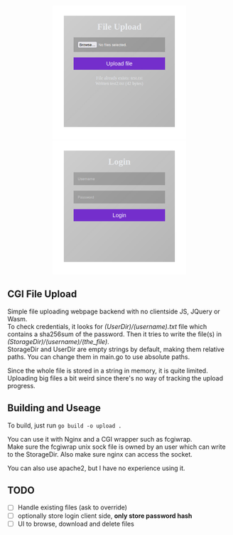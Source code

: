 <p align="center">
    <img src="screenshot1.jpg" width="300" />
    <img src="screenshot2.jpg" width="300" />
</p>


## CGI File Upload
Simple file uploading webpage backend with no clientside JS, JQuery or Wasm. \
To check credentials, it looks for *(UserDir)/(username).txt* file which contains a sha256sum of the password.
Then it tries to write the file(s) in *(StorageDir)/(username)/(the_file)*. \
StorageDir and UserDir are empty strings by default, making them relative paths. You can change them in main.go to use absolute paths.

Since the whole file is stored in a string in memory, it is quite limited. Uploading big files a bit weird since there's no way of tracking the upload progress.

## Building and Useage
To build, just run `go build -o upload .`

You can use it with Nginx and a CGI wrapper such as fcgiwrap. \
Make sure the fcgiwrap unix sock file is owned by an user which can write to the StorageDir. Also make sure nginx can access the socket.

You can also use apache2, but I have no experience using it.

## TODO
- [ ] Handle existing files (ask to override)
- [ ] optionally store login client side, **only store password hash**
- [ ] UI to browse, download and delete files
